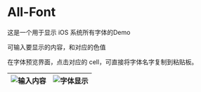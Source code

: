 # All-Font
这是一个用于显示 iOS 系统所有字体的Demo

可输入要显示的内容，和对应的色值

在字体预览界面，点击对应的 cell，可直接将字体名字复制到粘贴板。


| ![输入内容](http://ohuwocmkk.bkt.clouddn.com/all_font/IMG_1547.PNG)  | ![字体显示](http://ohuwocmkk.bkt.clouddn.com/all_font/IMG_1548.PNG) |  
| --- | --- |

